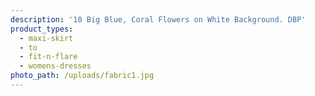 ```yaml
---
description: '10 Big Blue, Coral Flowers on White Background. DBP'
product_types:
  - maxi-skirt
  - to
  - fit-n-flare
  - womens-dresses
photo_path: /uploads/fabric1.jpg
---
```

